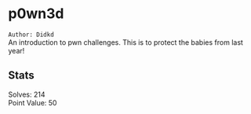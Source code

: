 # p0wn3d

`Author: Didkd`  
An introduction to pwn challenges. This is to protect the babies from last year!  

## Stats 

Solves: 214  
Point Value: 50  
